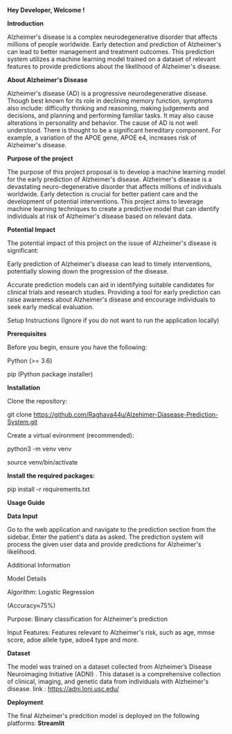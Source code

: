 **Hey Developer, Welcome !** 


**Introduction**

Alzheimer's disease is a complex neurodegenerative disorder that affects millions of people worldwide. Early detection and prediction of Alzheimer's can lead to better management and treatment outcomes. This prediction system utilizes a machine learning model trained on a dataset of relevant features to provide predictions about the likelihood of Alzheimer's disease.

**About Alzheimer's Disease**

Alzheimer's disease (AD) is a progressive neurodegenerative disease. Though best known for its role in declining memory function, symptoms also include: difficulty thinking and reasoning, making judgements and decisions, and planning and performing familiar tasks. It may also cause alterations in personality and behavior. The cause of AD is not well understood. There is thought to be a significant hereditary component. For example, a variation of the APOE gene, APOE e4, increases risk of Alzheimer's disease.

**Purpose of the project** 


The purpose of this project proposal is to develop a machine learning model for the early prediction of Alzheimer's disease. Alzheimer's disease is a devastating neuro-degenerative disorder that affects millions of individuals worldwide. Early detection is crucial for better patient care and the development of potential interventions. This project aims to leverage machine learning techniques to create a predictive model that can identify individuals at risk of Alzheimer's disease based on relevant data.

**Potential Impact** 

The potential impact of this project on the issue of Alzheimer's disease is significant:

Early prediction of Alzheimer's disease can lead to timely interventions, potentially slowing down the progression of the disease.

Accurate prediction models can aid in identifying suitable candidates for clinical trials and research studies.
Providing a tool for early prediction can raise awareness about Alzheimer's disease and encourage individuals to seek early medical evaluation.

Setup Instructions
(Ignore if you do not want to run the application locally)

**Prerequisites** 

Before you begin, ensure you have the following:

Python (>= 3.6) 

pip (Python package installer)

**Installation** 

Clone the repository:

git clone https://github.com/Raghava44u/Alzehimer-Diasease-Prediction-System.git

Create a virtual evironment (recommended):

python3 -m venv venv 

source venv/bin/activate

**Install the required packages:** 

pip install -r requirements.txt

**Usage Guide** 

**Data Input** 

Go to the web application and navigate to the prediction section from the sidebar.
Enter the patient's data as asked.
The prediction system will process the given user data and provide predictions for Alzheimer's likelihood.

Additional Information

Model Details

Algorithm: Logistic Regression 

(Accuracy≈75%)

Purpose: Binary classification for Alzheimer's prediction

Input Features: Features relevant to Alzheimer's risk, such as age, mmse score, adoe allele type, adoe4 type and more.

**Dataset** 

The model was trained on a dataset collected from Alzheimer’s Disease Neuroimaging Initiative (ADNI) . This dataset is a comprehensive collection of clinical, imaging, and genetic data from individuals with Alzheimer's disease.
link : https://adni.loni.usc.edu/

**Deployment** 


The final Alzheimer's predcition model is deployed on the following platforms:
**Streamlit** 
